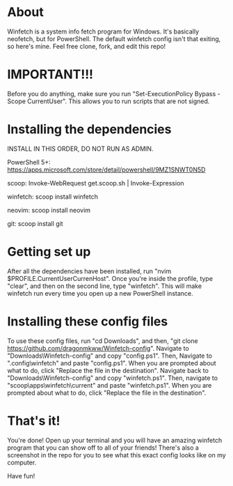 # About
Winfetch is a system info fetch program for Windows. It's basically neofetch, but for PowerShell. The default winfetch config isn't that exiting, so here's mine. Feel free clone, fork, and edit this repo!

# IMPORTANT!!!
Before you do anything, make sure you run "Set-ExecutionPolicy Bypass -Scope CurrentUser". This allows you to run scripts that are not signed.

# Installing the dependencies
INSTALL IN THIS ORDER, DO NOT RUN AS ADMIN.

PowerShell 5+: https://apps.microsoft.com/store/detail/powershell/9MZ1SNWT0N5D

scoop: Invoke-WebRequest get.scoop.sh | Invoke-Expression

winfetch: scoop install winfetch

neovim: scoop install neovim

git: scoop install git

# Getting set up
After all the dependencies have been installed, run "nvim $PROFILE.CurrentUserCurrenHost". Once you're inside the profile, type "clear", and then on the second line, type "winfetch". This will make winfetch run every time you open up a new PowerShell instance.

# Installing these config files
To use these config files, run "cd Downloads\", and then, "git clone https://github.com/dragonmkww/Winfetch-config". Navigate to "Downloads\Winfetch-config\" and copy "config.ps1". Then, Navigate to ".config\winfetch\" and paste "config.ps1". When you are prompted about what to do, click "Replace the file in the destination". Navigate back to "Downloads\Winfetch-config\" and copy "winfetch.ps1". Then, navigate to "scoop\apps\winfetch\current\" and paste "winfetch.ps1". When you are prompted about what to do, click "Replace the file in the destination".

# That's it!
You're done! Open up your terminal and you will have an amazing winfetch program that you can show off to all of your friends! There's also a screenshot in the repo for you to see what this exact config looks like on my computer.

Have fun!

